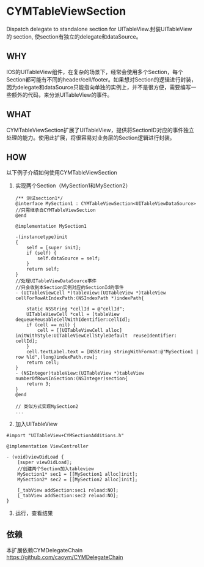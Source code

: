 # CYMTableViewSection
Dispatch delegate to standalone section for UITableView.封装UITableView 的 section, 使section有独立的delegate和dataSource。

## WHY
IOS的UITableView组件，在复杂的场景下，经常会使用多个Section，每个Section都可能有不同的header/cell/footer。如果想对Section的逻辑进行封装，因为delegate和dataSource只能指向单独的实例上，并不是很方便，需要编写一些额外的代码，来分派UITableView的事件。

## WHAT
CYMTableViewSection扩展了UITableView，提供将SectionID对应的事件独立处理的能力。使用此扩展，将很容易对业务层的Section逻辑进行封装。

## HOW
以下例子介绍如何使用CYMTableViewSection

1. 实现两个Section（MySection1和MySection2）
    ```OBJC
    /** 测试section1*/
    @interface MySection1 : CYMTableViewSection<UITableViewDataSource> //只需继承自CYMTableViewSection
    @end

    @implementation MySection1
  
    -(instancetype)init
    {
        self = [super init];
        if (self) {
            self.dataSource = self;
        }
        return self;
    }
    //处理UITableViewDataSource事件
    //只会收到本Section实例对应的SectionId的事件
    - (UITableViewCell *)tableView:(UITableView *)tableView cellForRowAtIndexPath:(NSIndexPath *)indexPath{
        
        static NSString *cellId = @"cellId";
        UITableViewCell *cell = [tableView dequeueReusableCellWithIdentifier:cellId];
        if (cell == nil) {
            cell = [[UITableViewCell alloc] initWithStyle:UITableViewCellStyleDefault  reuseIdentifier: cellId];
        }
        cell.textLabel.text = [NSString stringWithFormat:@"MySection1 | row %ld",(long)indexPath.row];
        return cell;
    }
    - (NSInteger)tableView:(UITableView *)tableView numberOfRowsInSection:(NSInteger)section{
        return 3;
    }
    @end
    
    // 类似方式实现MySection2
    ...
    
    ```
2. 加入UITableView
  ```OBJ
  #import "UITableView+CYMSectionAdditions.h"

  @implementation ViewController
  
  - (void)viewDidLoad {
      [super viewDidLoad];
      //创建两个Section加入tableview
      MySection1* sec1 = [[MySection1 alloc]init];
      MySection2* sec2 = [[MySection2 alloc]init];
      
      [_tabView addSection:sec1 reload:NO];
      [_tabView addSection:sec2 reload:NO];
  }
  ```
3. 运行，查看结果

## 依赖
本扩展依赖CYMDelegateChain https://github.com/caoym/CYMDelegateChain

